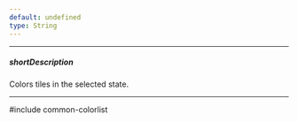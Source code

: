 ```yaml
---
default: undefined
type: String
---
```

---
##### shortDescription
Colors tiles in the selected state.

---
#include common-colorlist